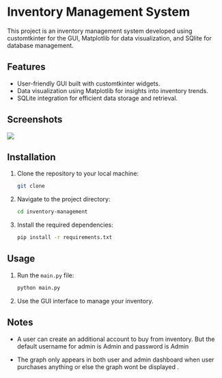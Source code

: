 # Inventory Management System

This project is an inventory management system developed using customtkinter for the GUI, Matplotlib for data visualization, and SQlite for database management.

## Features

- User-friendly GUI built with customtkinter widgets.
- Data visualization using Matplotlib for insights into inventory trends.
- SQLite integration for efficient data storage and retrieval.

## Screenshots
<img src="screenshot/ezgif-16a2f4953b15d4.gif"></image> 



## Installation

1. Clone the repository to your local machine:

    ```bash
    git clone 
    ```

2. Navigate to the project directory:

    ```bash
    cd inventory-management
    ```

3. Install the required dependencies:

    ```bash
    pip install -r requirements.txt
    ```


## Usage

1. Run the `main.py` file:

    ```bash
    python main.py
    ```

2. Use the GUI interface to manage your inventory.

## Notes

- A user can create an additional account to buy from inventory. But the default username for admin is Admin and password is Admin 

- The graph only appears in both user and admin dashboard when user purchases anything or else the graph wont be displayed .


